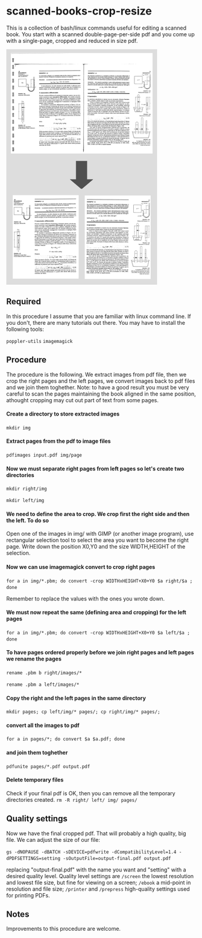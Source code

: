 # scanned-books-crop-resize

This is a collection of bash/linux commands useful for editing a scanned book. You start with a scanned double-page-per-side pdf and you come up with a single-page, cropped and reduced in size pdf.

![](description.png)
## Required
In this procedure I assume that you are familiar with linux command line. If you don't, there are many tutorials out there.
You may have to install the following tools:

`poppler-utils`
`imagemagick`

## Procedure
The procedure is the following. We extract images from pdf file, then we crop the right pages and the left pages, we convert images back to pdf files and we join them toghether.
Note: to have a good result you must be very careful to scan the pages maintaining the book aligned in the same position, athought cropping may cut out part of text from some pages.

#### Create a directory to store extracted images
`mkdir img`
#### Extract pages from the pdf to image files
`pdfimages input.pdf img/page`

#### Now we must separate right pages from left pages so let's create two directories
`mkdir right/img`

`mkdir left/img`
#### We need to define the area to crop. We crop first the right side and then the left. To do so
Open one of the images in img/ with GIMP (or another image program), use rectangular selection tool to select the area you want to become the right page. Write down the position X0,Y0 and the size WIDTH,HEIGHT of the selection.
#### Now we can use imagemagick convert to crop right pages
`for a in img/*.pbm; do convert -crop WIDTHxHEIGHT+X0+Y0 $a right/$a ; done`

Remember to replace the values with the ones you wrote down.
#### We must now repeat the same (defining area and cropping) for the left pages
`for a in img/*.pbm; do convert -crop WIDTHxHEIGHT+X0+Y0 $a left/$a ; done`
#### To have pages ordered properly before we join right pages and left pages we rename the pages
`rename .pbm b right/images/*`

`rename .pbm a left/images/*`
#### Copy the right and the left pages in the same directory
`mkdir pages; cp left/img/* pages/; cp right/img/* pages/;`
#### convert all the images to pdf
`for a in pages/*; do convert $a $a.pdf; done`
#### and join them toghether
`pdfunite pages/*.pdf output.pdf`

#### Delete temporary files
Check if your final pdf is OK, then you can remove all the temporary directories created.
`rm -R right/ left/ img/ pages/`

## Quality settings
Now we have the final cropped pdf. That will probably a high quality, big file. We can adjust the size of our file:

`gs -dNOPAUSE -dBATCH -sDEVICE=pdfwrite -dCompatibilityLevel=1.4 -dPDFSETTINGS=setting -sOutputFile=output-final.pdf output.pdf`

replacing "output-final.pdf" with the name you want and "setting" with a desired quality level. Quality level settings are `/screen` the lowest resolution and lowest file size, but fine for viewing on a screen; `/ebook` a mid-point in resolution and file size; `/printer` and `/prepress` high-quality settings used for printing PDFs.

## Notes
Improvements to this procedure are welcome.
